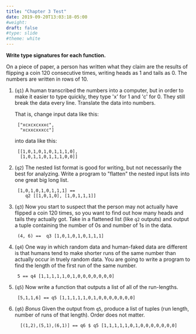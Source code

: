 ```yaml
---
title: "Chapter 3 Test"
date: 2019-09-20T13:03:18-05:00
#weight: 
draft: false
#type: slide
#theme: white
---
```


**Write type signatures for each function.**

On a piece of paper, a person has written what they claim are the
results of flipping a coin 120 consecutive times, writing heads as 1
and tails as 0. The numbers are written in rows of 10.

1. (`q1`) A human transcribed the numbers into a computer, but in order to
   make it easier to type quickly, they type 'x' for 1 and 'c' for 0. 
   They still break the data every line. Translate the data into
   numbers.
   
     That is, change input data like this:

        ["xcxcxcxxxc",
         "xcxxcxxxcc"]

      into data like this:

        [[1,0,1,0,1,0,1,1,1,0],
         [1,0,1,1,0,1,1,1,0,0]]


2. (`q2`) The nested list format is good for writing, but not necessarily the
   best for analyzing. Write a program to "flatten" the nested input
   lists into one great big long list.
   

        [1,0,1,0,1,0,1,1,1] ==
           q2 [[1,0,1,0], [1,0,1,1,1]]


3. (`q3`) Now you start to suspect that the person may not actually
   have flipped a coin 120 times, so you want to find out how many
   heads and tails they actually got. Take in a flattened list (like
   `q2` outputs) and output a tuple containing the number of 0s and
   number of 1s in the data.
   
        (4, 6) ==  q3 [1,0,1,0,1,0,1,1,1]
   
4. (`q4`) One way in which random data and human-faked data are
   different is that humans tend to make shorter runs of the same
   number than actually occur in truely random data. You are going to
   write a program to find the length of the first run of the same
   number.
   
        5 == q4 [1,1,1,1,1,0,1,0,0,0,0,0,0,0]

5. (`q5`) Now write a function that outputs a list of all of the run-lengths.

        [5,1,1,6] == q5 [1,1,1,1,1,0,1,0,0,0,0,0,0,0]

6. (`q6`) *Bonus* Given the output from `q5`, produce a list of tuples
   (run length, number of runs of that length). Order does not matter.
   
         [(1,2),(5,1),(6,1)] == q6 $ q5 [1,1,1,1,1,0,1,0,0,0,0,0,0,0]

